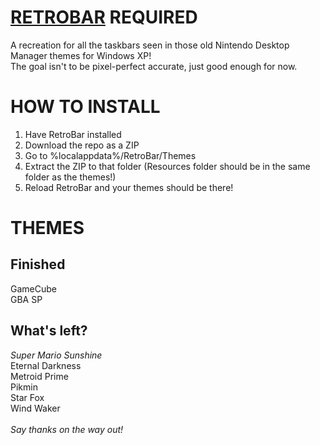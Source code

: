 # [RETROBAR](https://github.com/dremin/RetroBar) REQUIRED 

A recreation for all the taskbars seen in those old Nintendo Desktop Manager themes for Windows XP!\
The goal isn't to be pixel-perfect accurate, just good enough for now.

# HOW TO INSTALL
1. Have RetroBar installed
2. Download the repo as a ZIP
3. Go to %localappdata%/RetroBar/Themes
4. Extract the ZIP to that folder (Resources folder should be in the same folder as the themes!)
5. Reload RetroBar and your themes should be there!

# THEMES
## Finished
GameCube\
GBA SP
## What's left?
*Super Mario Sunshine*\
Eternal Darkness\
Metroid Prime\
Pikmin\
Star Fox\
Wind Waker\
\
*Say thanks on the way out!*
